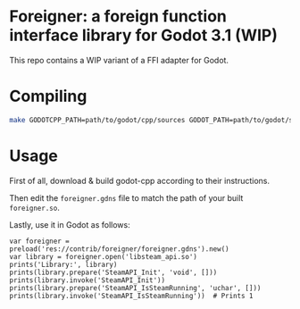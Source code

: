 # Foreigner: a foreign function interface library for Godot 3.1 (WIP)

This repo contains a WIP variant of a FFI adapter for Godot.

# Compiling

```bash
make GODOTCPP_PATH=path/to/godot/cpp/sources GODOT_PATH=path/to/godot/sources
```

# Usage

First of all, download & build godot-cpp according to their instructions.

Then edit the `foreigner.gdns` file to match the path of your built `foreigner.so`.

Lastly, use it in Godot as follows:

```gdscript
var foreigner = preload('res://contrib/foreigner/foreigner.gdns').new()
var library = foreigner.open('libsteam_api.so')
prints('Library:', library)
prints(library.prepare('SteamAPI_Init', 'void', []))
prints(library.invoke('SteamAPI_Init'))
prints(library.prepare('SteamAPI_IsSteamRunning', 'uchar', []))
prints(library.invoke('SteamAPI_IsSteamRunning'))  # Prints 1
```

